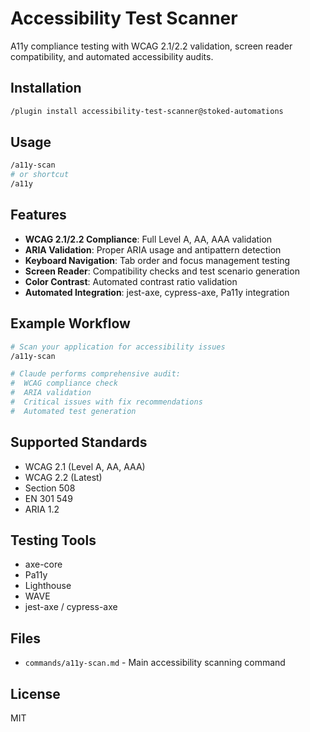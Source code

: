 # Accessibility Test Scanner

A11y compliance testing with WCAG 2.1/2.2 validation, screen reader compatibility, and automated accessibility audits.

## Installation

```bash
/plugin install accessibility-test-scanner@stoked-automations
```

## Usage

```bash
/a11y-scan
# or shortcut
/a11y
```

## Features

- **WCAG 2.1/2.2 Compliance**: Full Level A, AA, AAA validation
- **ARIA Validation**: Proper ARIA usage and antipattern detection
- **Keyboard Navigation**: Tab order and focus management testing
- **Screen Reader**: Compatibility checks and test scenario generation
- **Color Contrast**: Automated contrast ratio validation
- **Automated Integration**: jest-axe, cypress-axe, Pa11y integration

## Example Workflow

```bash
# Scan your application for accessibility issues
/a11y-scan

# Claude performs comprehensive audit:
#  WCAG compliance check
#  ARIA validation
#  Critical issues with fix recommendations
#  Automated test generation
```

## Supported Standards

- WCAG 2.1 (Level A, AA, AAA)
- WCAG 2.2 (Latest)
- Section 508
- EN 301 549
- ARIA 1.2

## Testing Tools

- axe-core
- Pa11y
- Lighthouse
- WAVE
- jest-axe / cypress-axe

## Files

- `commands/a11y-scan.md` - Main accessibility scanning command

## License

MIT
